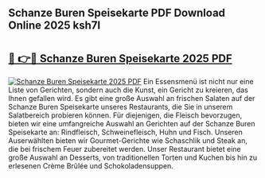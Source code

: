 ## Schanze Buren Speisekarte PDF Download Online 2025 ksh7I

# <h2><a href="http://gc996b.nevu.top/?p=Schanze+Buren+Speisekarte">🔗 👉🔴 Schanze Buren Speisekarte 2025 PDF</a></h2>

[![Schanze Buren Speisekarte 2025 PDF](https://i.imgur.com/dBaPXMq.png)](http://gc996b.nevu.top/?p=Schanze+Buren+Speisekarte)
Ein Essensmenü ist nicht nur eine Liste von Gerichten, sondern auch die Kunst, ein Gericht zu kreieren, das Ihnen gefallen wird. Es gibt eine große Auswahl an frischen Salaten auf der Schanze Buren Speisekarte unseres Restaurants, die Sie in unserem Salatbereich probieren können. Für diejenigen, die Fleisch bevorzugen, bieten wir eine umfangreiche Auswahl an Gerichten auf der Schanze Buren Speisekarte an: Rindfleisch, Schweinefleisch, Huhn und Fisch. Unseren Auserwählten bieten wir Gourmet-Gerichte wie Schaschlik und Steak an, die bei frischem Feuer zubereitet werden. Unser Restaurant bietet eine große Auswahl an Desserts, von traditionellen Torten und Kuchen bis hin zu erlesenen Crème Brûlée und Schokoladensuppen.
